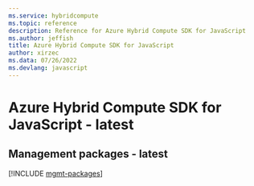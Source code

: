 ```yaml
---
ms.service: hybridcompute
ms.topic: reference
description: Reference for Azure Hybrid Compute SDK for JavaScript
ms.author: jeffish
title: Azure Hybrid Compute SDK for JavaScript
author: xirzec
ms.data: 07/26/2022
ms.devlang: javascript
---
```

# Azure Hybrid Compute SDK for JavaScript - latest

## Management packages - latest
[!INCLUDE [mgmt-packages](hybrid-compute-mgmt-index.md)]
